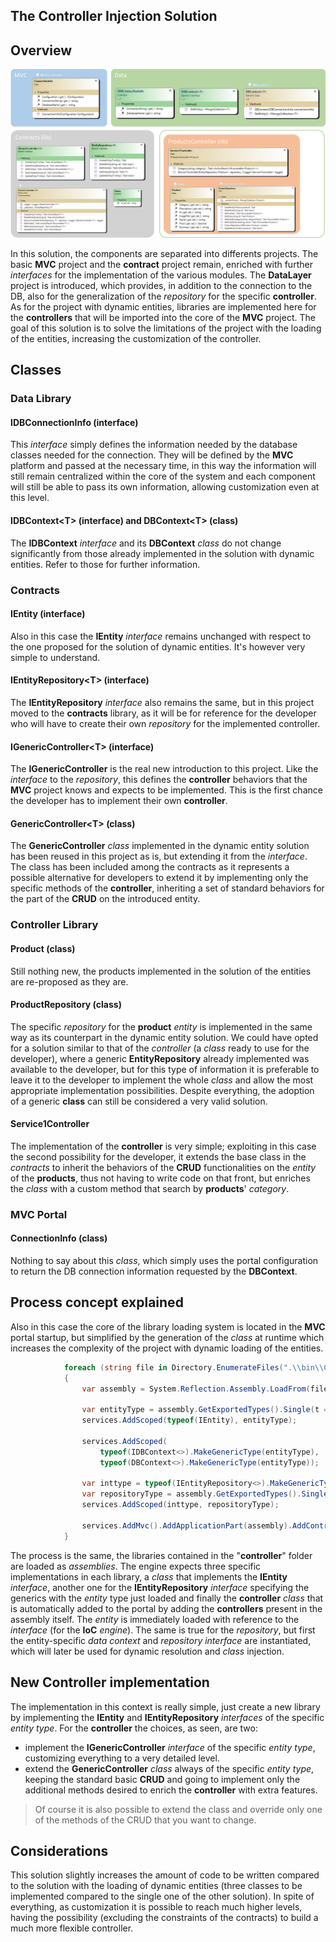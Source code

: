 ## The Controller Injection Solution

## Overview

![](assets/20220508_211916_image.png)

In this solution, the components are separated into differents projects. The basic **MVC** project and the **contract** project remain, enriched with further *interfaces* for the implementation of the various modules. The **DataLayer** project is introduced, which provides, in addition to the connection to the DB, also for the generalization of the *repository* for the specific **controller**. As for the project with dynamic entities, libraries are implemented here for the **controllers** that will be imported into the core of the **MVC** project.
The goal of this solution is to solve the limitations of the project with the loading of the entities, increasing the customization of the controller.

## Classes

### Data Library

#### IDBConnectionInfo (interface)

This *interface* simply defines the information needed by the database classes needed for the connection. They will be defined by the **MVC** platform and passed at the necessary time, in this way the information will still remain centralized within the core of the system and each component will still be able to pass its own information, allowing customization even at this level.

#### IDBContext&lt;T&gt; (interface) and DBContext&lt;T&gt; (class)

The **IDBContext** *interface* and its **DBContext** *class* do not change significantly from those already implemented in the solution with dynamic entities. Refer to those for further information.

### Contracts

#### IEntity (interface)

Also in this case the **IEntity** *interface* remains unchanged with respect to the one proposed for the solution of dynamic entities. It's however very simple to understand.

#### IEntityRepository&lt;T&gt; (interface)

The **IEntityRepository** *interface* also remains the same, but in this project moved to the **contracts** library, as it will be for reference for the developer who will have to create their own *repository* for the implemented controller.

#### IGenericController&lt;T&gt; (interface)

The **IGenericController** is the real new introduction to this project. Like the *interface* to the *repository*, this defines the **controller** behaviors that the **MVC** project knows and expects to be implemented. This is the first chance the developer has to implement their own **controller**.

#### GenericController&lt;T&gt; (class)

The **GenericController** *class* implemented in the dynamic entity solution has been reused in this project as is, but extending it from the *interface*. The class has been included among the contracts as it represents a possible alternative for developers to extend it by implementing only the specific methods of the **controller**, inheriting a set of standard behaviors for the part of the **CRUD** on the introduced entity.

### Controller Library

#### Product (class)

Still nothing new, the products implemented in the solution of the entities are re-proposed as they are.

#### ProductRepository (class)

The specific *repository* for the **product** *entity* is implemented in the same way as its counterpart in the dynamic entity solution. We could have opted for a solution similar to that of the *controller* (a *class* ready to use for the developer), where a generic **EntityRepository** already implemented was available to the developer, but for this type of information it is preferable to leave it to the developer to implement the whole *class* and allow the most appropriate implementation possibilities. Despite everything, the adoption of a generic **class** can still be considered a very valid solution.

#### Service1Controller

The implementation of the **controller** is very simple; exploiting in this case the second possibility for the developer, it extends the base class in the *contracts* to inherit the behaviors of the **CRUD** functionalities on the *entity* of the **products**, thus not having to write code on that front, but enriches the *class* with a custom method that search by **products**' *category*.

### MVC Portal

#### ConnectionInfo (class)

Nothing to say about this *class*, which simply uses the portal configuration to return the DB connection information requested by the **DBContext**.

## Process concept explained

Also in this case the core of the library loading system is located in the **MVC** portal startup, but simplified by the generation of the *class* at runtime which increases the complexity of the project with dynamic loading of the entities.

```C#
            foreach (string file in Directory.EnumerateFiles(".\\bin\\Controllers\\", "*.dll"))
            {
                var assembly = System.Reflection.Assembly.LoadFrom(file);

                var entityType = assembly.GetExportedTypes().Single(t => t.IsAssignableTo(typeof(IEntity)));
                services.AddScoped(typeof(IEntity), entityType);

                services.AddScoped(
                    typeof(IDBContext<>).MakeGenericType(entityType),
                    typeof(DBContext<>).MakeGenericType(entityType));

                var inttype = typeof(IEntityRepository<>).MakeGenericType(entityType);
                var repositoryType = assembly.GetExportedTypes().Single(t => t.IsAssignableTo(inttype));
                services.AddScoped(inttype, repositoryType);

                services.AddMvc().AddApplicationPart(assembly).AddControllersAsServices();
            }
```

The process is the same, the libraries contained in the "**controller**" folder are loaded as *assemblies*. The engine expects three specific implementations in each library, a *class* that implements the **IEntity** *interface*, another one for the **IEntityRepository** *interface* specifying the generics with the *entity* type just loaded and finally the **controller** *class* that is automatically added to the portal by adding the **controllers** present in the assembly itself.
The *entity* is immediately loaded with reference to the *interface* (for the **IoC** *engine*). The same is true for the *repository*, but first the entity-specific *data context* and *repository* *interface* are instantiated, which will later be used for dynamic resolution and *class* injection.

## New Controller implementation

The implementation in this context is really simple, just create a new library by implementing the **IEntity** and **IEntityRepository** *interfaces* of the specific *entity type*. For the **controller** the choices, as seen, are two:

* implement the **IGenericController** *interface* of the specific *entity type*, customizing everything to a very detailed level.
* extend the **GenericController** *class* always of the specific *entity type*, keeping the standard basic **CRUD** and going to implement only the additional methods desired to enrich the **controller** with extra features.

> Of course it is also possible to extend the class and override only one of the methods of the CRUD that you want to change.

## Considerations

This solution slightly increases the amount of code to be written compared to the solution with the loading of dynamic entities (three classes to be implemented compared to the single one of the other solution). In spite of everything, as customization it is possible to reach much higher levels, having the possibility (excluding the constraints of the contracts) to build a much more flexible controller.
